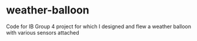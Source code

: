 # weather-balloon
Code for IB Group 4 project for which I designed and flew a weather balloon with various sensors attached
